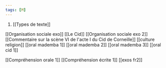 ```yaml
---
tags: [M] 
---
```


1. [[Types de texte]]


[[Organisation sociale exo]]
[[Le Cid]]
[[Organisation sociale exo 2]]
[[Commentaire sur la scène VI de l'acte I du Cid de Corneille]]
[[culture religion]]
[[oral mademba 1]]
[[oral mademba 2]]
[[oral mademba 3]]
[[oral cid 1]]

[[Compréhension orale 1]]
[[Compréhension écrite 1]]
[[exos fr2]]

